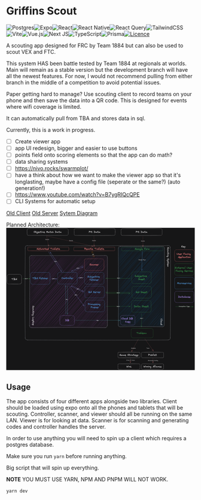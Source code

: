 # Griffins Scout

![Postgres](https://img.shields.io/badge/postgres-%23316192.svg?style=for-the-badge&logo=postgresql&logoColor=white)![Expo](https://img.shields.io/badge/expo-1C1E24?style=for-the-badge&logo=expo&logoColor=#D04A37)![React](https://img.shields.io/badge/react-%2320232a.svg?style=for-the-badge&logo=react&logoColor=%2361DAFB)![React Native](https://img.shields.io/badge/react_native-%2320232a.svg?style=for-the-badge&logo=react&logoColor=%2361DAFB)![React Query](https://img.shields.io/badge/-React%20Query-FF4154?style=for-the-badge&logo=react%20query&logoColor=white)![TailwindCSS](https://img.shields.io/badge/tailwindcss-%2338B2AC.svg?style=for-the-badge&logo=tailwind-css&logoColor=white)![Vite](https://img.shields.io/badge/vite-%23646CFF.svg?style=for-the-badge&logo=vite&logoColor=white)![Vue.js](https://img.shields.io/badge/vuejs-%2335495e.svg?style=for-the-badge&logo=vuedotjs&logoColor=%234FC08D)![Next JS](https://img.shields.io/badge/Next-black?style=for-the-badge&logo=next.js&logoColor=white)![TypeScript](https://img.shields.io/badge/typescript-%23007ACC.svg?style=for-the-badge&logo=typescript&logoColor=white)![Prisma](https://img.shields.io/badge/Prisma-3982CE?style=for-the-badge&logo=Prisma&logoColor=white)[![Licence](https://img.shields.io/github/license/Ileriayo/markdown-badges?style=for-the-badge)](./LICENSE)

A scouting app designed for FRC by Team 1884 but can also be used to scout VEX and FTC.

This system HAS been battle tested by Team 1884 at regionals at worlds. Main will remain as a stable version but the development branch will have all the newest features. For now, I would not recommend pulling from either branch in the middle of a competition to avoid potential issues.

Paper getting hard to manage? Use scouting client to record teams on your phone and then save the data into a QR code. This is designed for events where wifi coverage is limited.

It can automatically pull from TBA and stores data in sql. 

Currently, this is a work in progress.

- [ ] Create viewer app
- [ ] app UI redesign, bigger and easier to use buttons
- [ ] points field onto scoring elements so that the app can do math?
- [ ] data sharing systems
- [ ] https://nivo.rocks/swarmplot/
- [ ] have a think about how we want to make the viewer app so that it's longlasting, maybe have a config file (seperate or the same?) (auto generation!)
- [ ] https://www.youtube.com/watch?v=B7ygRIQcQPE
- [ ] CLI Systems for automatic setup

[Old Client](https://github.com/omagarwal25/scouting-client)
[Old Server](https://github.com/omagarwal25/scouting-server)
[Sytem Diagram](https://excalidraw.com/#json=lbxq5bGRVkCmEuD6uKx75,9VgSadcQ5oE6S-vvNMDTAA)

Planned Architecture:
![System Diagram](https://github.com/omagarwal25/scouting-app/blob/dev/scouting-app-architecture.png?raw=true)

## Usage

The app consists of four different apps alongside two libraries. Client should be loaded using expo onto all the phones and tablets that will be scouting. Controller, scanner, and viewer should all be running on the same LAN. Viewer is for looking at data. Scanner is for scanning and generating codes and controller handles the server.

In order to use anything you will need to spin up a client which requires a postgres database.

Make sure you run `yarn` before running anything.

Big script that will spin up everything.

**NOTE** YOU MUST USE YARN, NPM AND PNPM WILL NOT WORK.

```bash
yarn dev
```
